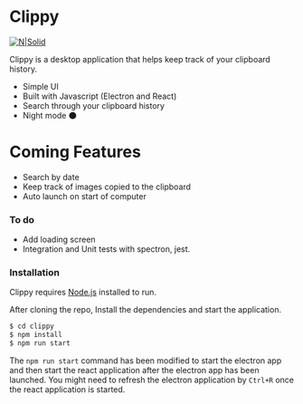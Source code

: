 # Clippy

[![N|Solid](https://encrypted-tbn0.gstatic.com/images?q=tbn:ANd9GcTRSJ-i4aISVUd342bOugA0ub5cuslwj_4LLM83A11Tym__-jGTDA)](https://electronjs.org/)

Clippy is a desktop application that helps keep track of your clipboard history.

- Simple UI
- Built with Javascript (Electron and React)
- Search through your clipboard history
- Night mode 🌑

# Coming Features

- Search by date
- Keep track of images copied to the clipboard
- Auto launch on start of computer

### To do

- Add loading screen
- Integration and Unit tests with spectron, jest.

### Installation

Clippy requires [Node.js](https://nodejs.org/) installed to run.

After cloning the repo, Install the dependencies and start the application.

```sh
$ cd clippy
$ npm install
$ npm run start
```

The `npm run start` command has been modified to start the electron app and then start the react application after the electron app has been launched.
You might need to refresh the electron application by `Ctrl+R` once the react application is started.
